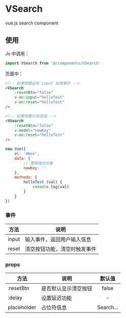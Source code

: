 # VSearch 

vue.js search component

## 使用

Js 中调用：

```javascript
import VSearch from '@/components/VSearch'
```

页面中：

```html
<!-- 如果想要监听 input 处理事件 -->
<VSearch 
    :resetBtn="false"
	v-on:input="helloTest"
	v-on:reset="helloTest"
/>

<!-- 如果想要只改变值 -->
<VSearch 
    :resetBtn="false"
	v-model="newKey"
	v-on:reset="helloTest"
/>
```

```javascript
new Vue({
	el: '#box',
	data: {
		// 要取值的对象
		newKey: ''
	},
	methods: {
		helloTest (val) {
			console.log(val)
		}
	}
})
```

### 事件

| 方法      | 说明                     |
| ------- | ---------------------- |
| input   | 输入事件，返回用户输入信息          |
| reset   | 清空按钮功能，清空时触发事件         |

### props

| 方法 | 说明 | 默认值 |
| --- | --- |:---:|
| :resetBtn 	| 是否默认显示清空按钮 | false |
| :delay	 	| 设置延迟功能 | - |
| placeholder 	| 占位符信息 | Search... |
